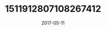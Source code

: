 ---
title: "1511912807108267412"
image: "2017-05-11 08.07.53 1511912807108267412_46248401"
date: "2017-05-11"
type: "photo"
---